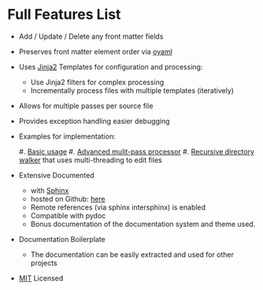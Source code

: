 # Full Features List

* Add / Update / Delete any front matter fields

* Preserves front matter element order via [oyaml](https://github.com/wimglenn/oyaml)

* Uses [Jinja2](http://jinja.pocoo.org/) Templates for configuration and processing:

    * Use Jinja2 filters for complex processing
    * Incrementally process files with multiple templates (iteratively)

* Allows for multiple passes per source file

* Provides exception handling easier debugging

* Examples for implementation:

    #. [Basic usage](examples/example1/readme)
    #. [Advanced mulit-pass processor](examples/example2/readme)
    #. [Recursive directory walker](examples/example3/readme) that uses multi-threading to edit files

* Extensive Documented

    * with [Sphinx](https://www.sphinx-doc.org/en/master/)
    * hosted on Github: [here](https://karlredman.github.io/EditFrontMatter)
    * Remote references (via sphinx intersphinx) is enabled
    * Compatible with pydoc
    * Bonus documentation of the documentation system and theme used.

* Documentation Boilerplate

    * The documentation can be easily extracted and used for other projects

* [MIT](https://github.com/karlredman/EditFrontMatter/blob/master/LICENSE) Licensed
